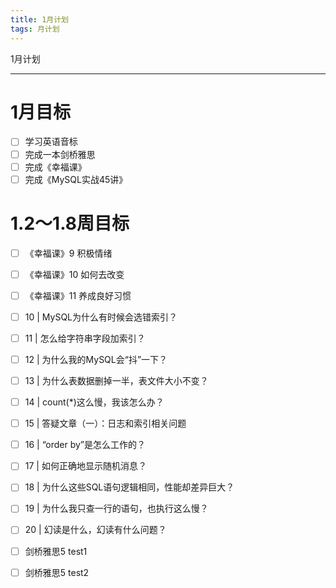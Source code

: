 ```yaml
---
title: 1月计划
tags: 月计划
---
```


1月计划

<!--more-->

---

# 1月目标
- [ ]  学习英语音标
- [ ]  完成一本剑桥雅思
- [ ]  完成《幸福课》
- [ ]  完成《MySQL实战45讲》

# 1.2～1.8周目标
- [ ]  《幸福课》9 积极情绪
- [ ]  《幸福课》10 如何去改变
- [ ]  《幸福课》11 养成良好习惯
- [ ]  10 | MySQL为什么有时候会选错索引？
- [ ]  11 | 怎么给字符串字段加索引？
- [ ]  12 | 为什么我的MySQL会“抖”一下？
- [ ]  13 | 为什么表数据删掉一半，表文件大小不变？
- [ ]  14 | count(*)这么慢，我该怎么办？
- [ ]  15 | 答疑文章（一）：日志和索引相关问题
- [ ]  16 | “order by”是怎么工作的？
- [ ]  17 | 如何正确地显示随机消息？
- [ ]  18 | 为什么这些SQL语句逻辑相同，性能却差异巨大？
- [ ]  19 | 为什么我只查一行的语句，也执行这么慢？
- [ ]  20 | 幻读是什么，幻读有什么问题？
- [ ]  剑桥雅思5 test1
- [ ]  剑桥雅思5 test2

